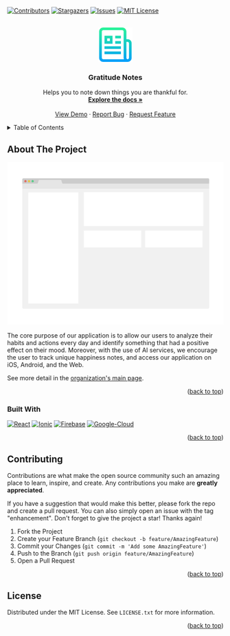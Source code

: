 <a name="readme-top"></a>

<!-- PROJECT SHIELDS -->
<!--
*** I'm using markdown "reference style" links for readability.
*** Reference links are enclosed in brackets [ ] instead of parentheses ( ).
*** See the bottom of this document for the declaration of the reference variables
*** for contributors-url, forks-url, etc. This is an optional, concise syntax you may use.
*** https://www.markdownguide.org/basic-syntax/#reference-style-links
-->
[![Contributors][contributors-shield]][contributors-url]
[![Stargazers][stars-shield]][stars-url]
[![Issues][issues-shield]][issues-url]
[![MIT License][license-shield]][license-url]



<!-- PROJECT LOGO -->
<br />
<div align="center">
  <a href="https://github.com/gratitude-notes/gratitude-notes-core">
    <img src="images/logo.png" alt="Logo" width="80" height="80">
  </a>

<h3 align="center">Gratitude Notes</h3>

  <p align="center">
    Helps you to note down things you are thankful for.
    <br />
    <a href="https://github.com/gratitude-notes/gratitude-notes-core"><strong>Explore the docs »</strong></a>
    <br />
    <br />
    <a href="https://github.com/gratitude-notes/gratitude-notes-core">View Demo</a>
    ·
    <a href="https://github.com/gratitude-notes/gratitude-notes-core/issues">Report Bug</a>
    ·
    <a href="https://github.com/gratitude-notes/gratitude-notes-core/issues">Request Feature</a>
  </p>
</div>



<!-- TABLE OF CONTENTS -->
<details>
  <summary>Table of Contents</summary>
  <ol>
    <li>
      <a href="#about-the-project">About The Project</a>
      <ul>
        <li><a href="#built-with">Built With</a></li>
      </ul>
    </li>
    <!-- TODO
    <li>
      <a href="#getting-started">Getting Started</a>
      <ul>
        <li><a href="#prerequisites">Prerequisites</a></li>
        <li><a href="#installation">Installation</a></li>
      </ul>
    </li>
    <li><a href="#contributing">Contributing</a></li>
    -->
    <li><a href="#license">License</a></li>
  </ol>
</details>



<!-- ABOUT THE PROJECT -->
## About The Project

[![Product Name Screen Shot][product-screenshot]](https://example.com)

The core purpose of our application is to allow our users to analyze their habits and actions every day and identify something that had a positive effect on their mood. Moreover, with the use of AI services, we encourage the user to track unique happiness notes, and access our application on iOS, Android, and the Web.

See more detail in the [organization's main page](https://github.com/gratitude-notes/gratitude-notes-core).
<p align="right">(<a href="#readme-top">back to top</a>)</p>



### Built With

[![React][React.js]][React-url]
[![Ionic][Ionic]][Ionic-url]
[![Firebase][Firebase]][Firebase-url]
[![Google-Cloud][Google-Cloud]][Google-Cloud-url]

<p align="right">(<a href="#readme-top">back to top</a>)</p>


<!-- TODO -->
<!-- GETTING STARTED
## Getting Started

This is an example of how you may give instructions on setting up your project locally.
To get a local copy up and running follow these simple example steps.

### Prerequisites

This is an example of how to list things you need to use the software and how to install them.
* npm
  ```sh
  npm install npm@latest -g
  ```

### Installation

1. Get a free API Key at [https://example.com](https://example.com)
2. Clone the repo
   ```sh
   git clone https://github.com/gratitude-notes/gratitude-notes-core.git
   ```
3. Install NPM packages
   ```sh
   npm install
   ```
4. Enter your API in `config.js`
   ```js
   const API_KEY = 'ENTER YOUR API';
   ```

<p align="right">(<a href="#readme-top">back to top</a>)</p>



<!-- USAGE EXAMPLES
## Usage

Use this space to show useful examples of how a project can be used. Additional screenshots, code examples and demos work well in this space. You may also link to more resources.

_For more examples, please refer to the [Documentation](https://example.com)_

<p align="right">(<a href="#readme-top">back to top</a>)</p>
-->


<!-- CONTRIBUTING -->
## Contributing

Contributions are what make the open source community such an amazing place to learn, inspire, and create. Any contributions you make are **greatly appreciated**.

If you have a suggestion that would make this better, please fork the repo and create a pull request. You can also simply open an issue with the tag "enhancement".
Don't forget to give the project a star! Thanks again!

1. Fork the Project
2. Create your Feature Branch (`git checkout -b feature/AmazingFeature`)
3. Commit your Changes (`git commit -m 'Add some AmazingFeature'`)
4. Push to the Branch (`git push origin feature/AmazingFeature`)
5. Open a Pull Request

<p align="right">(<a href="#readme-top">back to top</a>)</p>



<!-- LICENSE -->
## License

Distributed under the MIT License. See `LICENSE.txt` for more information.

<p align="right">(<a href="#readme-top">back to top</a>)</p>



<!-- MARKDOWN LINKS & IMAGES -->
<!-- https://www.markdownguide.org/basic-syntax/#reference-style-links -->
[contributors-shield]: https://img.shields.io/github/contributors/gratitude-notes/gratitude-notes-core.svg?style=for-the-badge
[contributors-url]: https://github.com/gratitude-notes/gratitude-notes-core/graphs/contributors
[stars-shield]: https://img.shields.io/github/stars/gratitude-notes/gratitude-notes-core.svg?style=for-the-badge
[stars-url]: https://github.com/gratitude-notes/gratitude-notes-core/stargazers
[issues-shield]: https://img.shields.io/github/issues/gratitude-notes/gratitude-notes-core.svg?style=for-the-badge
[issues-url]: https://github.com/gratitude-notes/gratitude-notes-core/issues
[license-shield]: https://img.shields.io/github/license/gratitude-notes/gratitude-notes-core.svg?style=for-the-badge
[license-url]: https://github.com/gratitude-notes/gratitude-notes-core/blob/master/LICENSE.txt
[React.js]: https://img.shields.io/badge/React-20232A?style=for-the-badge&logo=react&logoColor=61DAFB
[React-url]: https://reactjs.org/
[Ionic]: https://img.shields.io/badge/Ionic-3880FF?style=for-the-badge&logo=ionic&logoColor=white
[Ionic-url]: https://ionic.io/
[Firebase]: https://img.shields.io/badge/firebase-ffca28?style=for-the-badge&logo=firebase&logoColor=black
[Firebase-url]: https://firebase.google.com/
[Google-Cloud]: https://img.shields.io/badge/Google_Cloud-4285F4?style=for-the-badge&logo=google-cloud&logoColor=white
[Google-Cloud-url]: https://cloud.google.com/
[product-screenshot]: images/screenshot.png